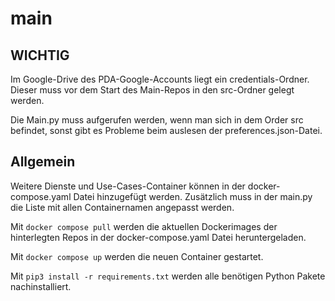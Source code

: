 # main

## WICHTIG
Im Google-Drive des PDA-Google-Accounts liegt ein credentials-Ordner. Dieser muss vor dem Start des Main-Repos in den src-Ordner gelegt werden.

Die Main.py muss aufgerufen werden, wenn man sich in dem Order src befindet, sonst gibt es Probleme beim auslesen der preferences.json-Datei.

## Allgemein
Weitere Dienste und Use-Cases-Container können in der docker-compose.yaml Datei hinzugefügt werden. Zusätzlich muss in der main.py die Liste mit allen Containernamen angepasst werden.

Mit `docker compose pull` werden die aktuellen Dockerimages der hinterlegten Repos in der docker-compose.yaml Datei heruntergeladen.

Mit `docker compose up` werden die neuen Container gestartet.

Mit `pip3 install -r requirements.txt` werden alle benötigen Python Pakete nachinstalliert.